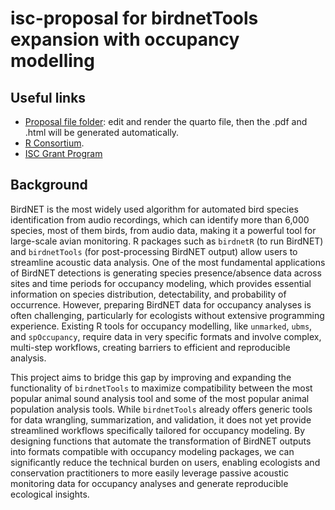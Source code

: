 # isc-proposal for birdnetTools expansion with occupancy modelling


## Useful links
- [Proposal file folder](https://github.com/SunnyTseng/R-consortium-ISC-Grant-application/tree/main/proposal_birdnetTools): edit and render the quarto file, then the .pdf and .html will be generated automatically.
- [R Consortium](https://www.r-consortium.org).
- [ISC Grant Program](https://r-consortium.org/all-projects/callforproposals.html)


## Background
BirdNET is the most widely used algorithm for automated bird species identification from audio recordings, which can identify more than 6,000 species, most of them birds, from audio data, making it a powerful tool for large-scale avian monitoring. R packages such as `birdnetR` (to run BirdNET) and `birdnetTools` (for post-processing BirdNET output) allow users to streamline acoustic data analysis. One of the most fundamental applications of BirdNET detections is generating species presence/absence data across sites and time periods for occupancy modeling, which provides essential information on species distribution, detectability, and probability of occurrence. However, preparing BirdNET data for occupancy analyses is often challenging, particularly for ecologists without extensive programming experience. Existing R tools for occupancy modelling, like `unmarked`, `ubms`, and `spOccupancy`, require data in very specific formats and involve complex, multi-step workflows, creating barriers to efficient and reproducible analysis.

This project aims to bridge this gap by improving and expanding the functionality of `birdnetTools` to maximize compatibility between the most popular animal sound analysis tool and some of the most popular animal population analysis tools. While `birdnetTools` already offers generic tools for data wrangling, summarization, and validation, it does not yet provide streamlined workflows specifically tailored for occupancy modeling. By designing functions that automate the transformation of BirdNET outputs into formats compatible with occupancy modeling packages, we can significantly reduce the technical burden on users, enabling ecologists and conservation practitioners to more easily leverage passive acoustic monitoring data for occupancy analyses and generate reproducible ecological insights.
